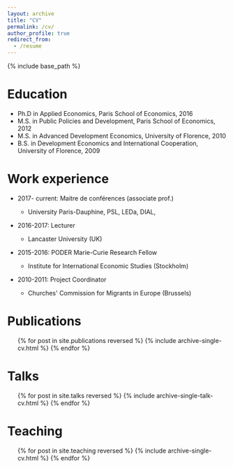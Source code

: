 ```yaml
---
layout: archive
title: "CV"
permalink: /cv/
author_profile: true
redirect_from:
  - /resume
---
```


{% include base_path %}

Education
======
* Ph.D in Applied Economics, Paris School of Economics, 2016 
* M.S. in Public Policies and Development, Paris School of Economics, 2012
* M.S. in Advanced Development Economics, University of Florence, 2010
* B.S. in Development Economics and International Cooperation, University of Florence, 2009

Work experience
======
* 2017- current: Maitre de conférences (associate prof.)
  * University Paris-Dauphine, PSL, LEDa, DIAL,

* 2016-2017: Lecturer
  * Lancaster University (UK)

* 2015-2016: PODER Marie-Curie Research Fellow 
  * Institute for International Economic Studies (Stockholm)

* 2010-2011: Project Coordinator
  * Churches' Commission for Migrants in Europe (Brussels)


Publications
======
  <ul>{% for post in site.publications reversed %}
    {% include archive-single-cv.html %}
  {% endfor %}</ul>
  
Talks
======
  <ul>{% for post in site.talks reversed %}
    {% include archive-single-talk-cv.html  %}
  {% endfor %}</ul>
  
Teaching
======
  <ul>{% for post in site.teaching reversed %}
    {% include archive-single-cv.html %}
  {% endfor %}</ul>
  
